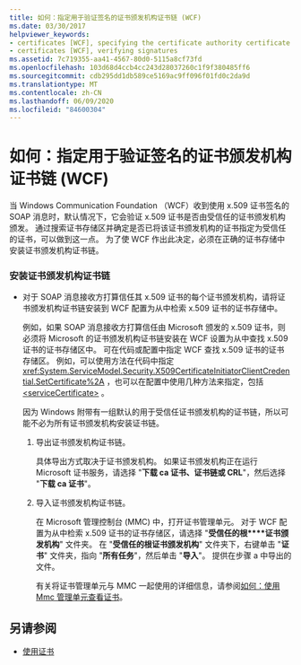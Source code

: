 ```yaml
---
title: 如何：指定用于验证签名的证书颁发机构证书链 (WCF)
ms.date: 03/30/2017
helpviewer_keywords:
- certificates [WCF], specifying the certificate authority certificate chain
- certificates [WCF], verifying signatures
ms.assetid: 7c719355-aa41-4567-80d0-5115a8cf73fd
ms.openlocfilehash: 103d68d4ccb4cc243d28037260c1f9f380485ff6
ms.sourcegitcommit: cdb295dd1db589ce5169ac9ff096f01fd0c2da9d
ms.translationtype: MT
ms.contentlocale: zh-CN
ms.lasthandoff: 06/09/2020
ms.locfileid: "84600304"
---
```

# <a name="how-to-specify-the-certificate-authority-certificate-chain-used-to-verify-signatures-wcf"></a>如何：指定用于验证签名的证书颁发机构证书链 (WCF)
当 Windows Communication Foundation （WCF）收到使用 x.509 证书签名的 SOAP 消息时，默认情况下，它会验证 x.509 证书是否由受信任的证书颁发机构颁发。 通过搜索证书存储区并确定是否已将该证书颁发机构的证书指定为受信任的证书，可以做到这一点。 为了使 WCF 作出此决定，必须在正确的证书存储中安装证书颁发机构证书链。  
  
### <a name="to-install-a-certification-authority-certificate-chain"></a>安装证书颁发机构证书链  
  
- 对于 SOAP 消息接收方打算信任其 x.509 证书的每个证书颁发机构，请将证书颁发机构证书链安装到 WCF 配置为从中检索 x.509 证书的证书存储中。  
  
     例如，如果 SOAP 消息接收方打算信任由 Microsoft 颁发的 x.509 证书，则必须将 Microsoft 的证书颁发机构证书链安装在 WCF 设置为从中查找 x.509 证书的证书存储区中。 可在代码或配置中指定 WCF 查找 x.509 证书的证书存储区。 例如，可以使用方法在代码中指定 <xref:System.ServiceModel.Security.X509CertificateInitiatorClientCredential.SetCertificate%2A> ，也可以在配置中使用几种方法来指定，包括 [\<serviceCertificate>](../../configure-apps/file-schema/wcf/servicecertificate-of-clientcredentials-element.md) 。  
  
     因为 Windows 附带有一组默认的用于受信任证书颁发机构的证书链，所以可能不必为所有证书颁发机构安装证书链。  
  
    1. 导出证书颁发机构证书链。  
  
         具体导出方式取决于证书颁发机构。 如果证书颁发机构正在运行 Microsoft 证书服务，请选择 "**下载 ca 证书、证书链或 CRL**"，然后选择 "**下载 ca 证书**"。  
  
    2. 导入证书颁发机构证书链。  
  
         在 Microsoft 管理控制台 (MMC) 中，打开证书管理单元。 对于 WCF 配置为从中检索 x.509 证书的证书存储区，请选择 "**受信任的根****证书颁发机构**" 文件夹。 在 "**受信任的根证书颁发机构**" 文件夹下，右键单击 "**证书**" 文件夹，指向 "**所有任务**"，然后单击 "**导入**"。 提供在步骤 a 中导出的文件。  
  
         有关将证书管理单元与 MMC 一起使用的详细信息，请参阅[如何：使用 Mmc 管理单元查看证书](how-to-view-certificates-with-the-mmc-snap-in.md)。  
  
## <a name="see-also"></a>另请参阅

- [使用证书](working-with-certificates.md)
